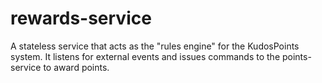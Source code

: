 # rewards-service
A stateless service that acts as the "rules engine" for the KudosPoints system. It listens for external events and issues commands to the points-service to award points.
